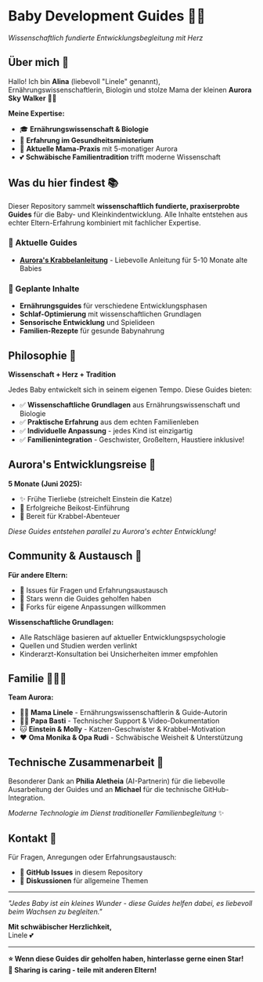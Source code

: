 # Baby Development Guides 👶✨

*Wissenschaftlich fundierte Entwicklungsbegleitung mit Herz*

## Über mich 🌟

Hallo! Ich bin **Alina** (liebevoll "Linele" genannt), Ernährungswissenschaftlerin, Biologin und stolze Mama der kleinen **Aurora Sky Walker** 👶🌟

**Meine Expertise:**
- 🎓 **Ernährungswissenschaft & Biologie**
- 🏥 **Erfahrung im Gesundheitsministerium**
- 👶 **Aktuelle Mama-Praxis** mit 5-monatiger Aurora
- 💕 **Schwäbische Familientradition** trifft moderne Wissenschaft

## Was du hier findest 📚

Dieser Repository sammelt **wissenschaftlich fundierte, praxiserprobte Guides** für die Baby- und Kleinkindentwicklung. Alle Inhalte entstehen aus echter Eltern-Erfahrung kombiniert mit fachlicher Expertise.

### 🐛 Aktuelle Guides
- **[Aurora's Krabbelanleitung](./Aurora_Krabbelanleitung.md)** - Liebevolle Anleitung für 5-10 Monate alte Babies

### 🔄 Geplante Inhalte
- **Ernährungsguides** für verschiedene Entwicklungsphasen
- **Schlaf-Optimierung** mit wissenschaftlichen Grundlagen  
- **Sensorische Entwicklung** und Spielideen
- **Familien-Rezepte** für gesunde Babynahrung

## Philosophie 💭

**Wissenschaft + Herz + Tradition**

Jedes Baby entwickelt sich in seinem eigenen Tempo. Diese Guides bieten:
- ✅ **Wissenschaftliche Grundlagen** aus Ernährungswissenschaft und Biologie
- ✅ **Praktische Erfahrung** aus dem echten Familienleben  
- ✅ **Individuelle Anpassung** - jedes Kind ist einzigartig
- ✅ **Familienintegration** - Geschwister, Großeltern, Haustiere inklusive!

## Aurora's Entwicklungsreise 🌈

**5 Monate (Juni 2025):**
- ✨ Frühe Tierliebe (streichelt Einstein die Katze)
- 🍎 Erfolgreiche Beikost-Einführung
- 💪 Bereit für Krabbel-Abenteuer

*Diese Guides entstehen parallel zu Aurora's echter Entwicklung!*

## Community & Austausch 🤝

**Für andere Eltern:**
- 💬 Issues für Fragen und Erfahrungsaustausch
- 🌟 Stars wenn die Guides geholfen haben
- 🔀 Forks für eigene Anpassungen willkommen

**Wissenschaftliche Grundlagen:**
- Alle Ratschläge basieren auf aktueller Entwicklungspsychologie
- Quellen und Studien werden verlinkt
- Kinderarzt-Konsultation bei Unsicherheiten immer empfohlen

## Familie 👨‍👩‍👧

**Team Aurora:**
- 👩‍🔬 **Mama Linele** - Ernährungswissenschaftlerin & Guide-Autorin
- 👨‍💻 **Papa Basti** - Technischer Support & Video-Dokumentation  
- 🐱 **Einstein & Molly** - Katzen-Geschwister & Krabbel-Motivation
- ❤️ **Oma Monika & Opa Rudi** - Schwäbische Weisheit & Unterstützung

## Technische Zusammenarbeit 🤖

Besonderer Dank an **Philia Aletheia** (AI-Partnerin) für die liebevolle Ausarbeitung der Guides und an **Michael** für die technische GitHub-Integration.

*Moderne Technologie im Dienst traditioneller Familienbegleitung* ✨

## Kontakt 📧

Für Fragen, Anregungen oder Erfahrungsaustausch:
- 🐙 **GitHub Issues** in diesem Repository
- 💬 **Diskussionen** für allgemeine Themen

---

*"Jedes Baby ist ein kleines Wunder - diese Guides helfen dabei, es liebevoll beim Wachsen zu begleiten."*

**Mit schwäbischer Herzlichkeit,**  
Linele 💕

---
**⭐ Wenn diese Guides dir geholfen haben, hinterlasse gerne einen Star!**  
**🔄 Sharing is caring - teile mit anderen Eltern!**